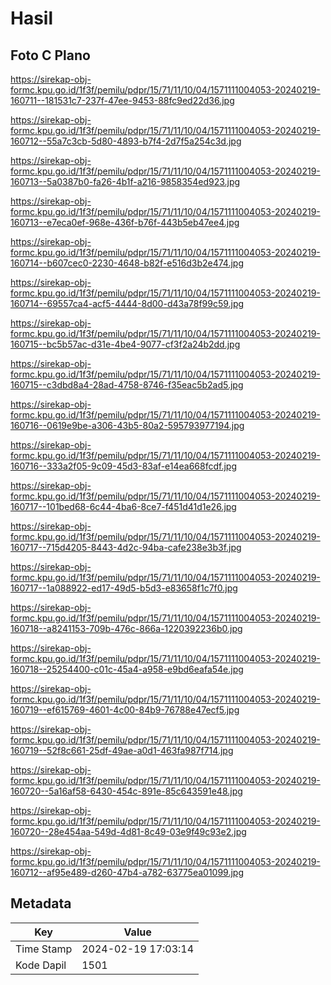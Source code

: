 # Hasil

## Foto C Plano

https://sirekap-obj-formc.kpu.go.id/1f3f/pemilu/pdpr/15/71/11/10/04/1571111004053-20240219-160711--181531c7-237f-47ee-9453-88fc9ed22d36.jpg

https://sirekap-obj-formc.kpu.go.id/1f3f/pemilu/pdpr/15/71/11/10/04/1571111004053-20240219-160712--55a7c3cb-5d80-4893-b7f4-2d7f5a254c3d.jpg

https://sirekap-obj-formc.kpu.go.id/1f3f/pemilu/pdpr/15/71/11/10/04/1571111004053-20240219-160713--5a0387b0-fa26-4b1f-a216-9858354ed923.jpg

https://sirekap-obj-formc.kpu.go.id/1f3f/pemilu/pdpr/15/71/11/10/04/1571111004053-20240219-160713--e7eca0ef-968e-436f-b76f-443b5eb47ee4.jpg

https://sirekap-obj-formc.kpu.go.id/1f3f/pemilu/pdpr/15/71/11/10/04/1571111004053-20240219-160714--b607cec0-2230-4648-b82f-e516d3b2e474.jpg

https://sirekap-obj-formc.kpu.go.id/1f3f/pemilu/pdpr/15/71/11/10/04/1571111004053-20240219-160714--69557ca4-acf5-4444-8d00-d43a78f99c59.jpg

https://sirekap-obj-formc.kpu.go.id/1f3f/pemilu/pdpr/15/71/11/10/04/1571111004053-20240219-160715--bc5b57ac-d31e-4be4-9077-cf3f2a24b2dd.jpg

https://sirekap-obj-formc.kpu.go.id/1f3f/pemilu/pdpr/15/71/11/10/04/1571111004053-20240219-160715--c3dbd8a4-28ad-4758-8746-f35eac5b2ad5.jpg

https://sirekap-obj-formc.kpu.go.id/1f3f/pemilu/pdpr/15/71/11/10/04/1571111004053-20240219-160716--0619e9be-a306-43b5-80a2-595793977194.jpg

https://sirekap-obj-formc.kpu.go.id/1f3f/pemilu/pdpr/15/71/11/10/04/1571111004053-20240219-160716--333a2f05-9c09-45d3-83af-e14ea668fcdf.jpg

https://sirekap-obj-formc.kpu.go.id/1f3f/pemilu/pdpr/15/71/11/10/04/1571111004053-20240219-160717--101bed68-6c44-4ba6-8ce7-f451d41d1e26.jpg

https://sirekap-obj-formc.kpu.go.id/1f3f/pemilu/pdpr/15/71/11/10/04/1571111004053-20240219-160717--715d4205-8443-4d2c-94ba-cafe238e3b3f.jpg

https://sirekap-obj-formc.kpu.go.id/1f3f/pemilu/pdpr/15/71/11/10/04/1571111004053-20240219-160717--1a088922-ed17-49d5-b5d3-e83658f1c7f0.jpg

https://sirekap-obj-formc.kpu.go.id/1f3f/pemilu/pdpr/15/71/11/10/04/1571111004053-20240219-160718--a8241153-709b-476c-866a-1220392236b0.jpg

https://sirekap-obj-formc.kpu.go.id/1f3f/pemilu/pdpr/15/71/11/10/04/1571111004053-20240219-160718--25254400-c01c-45a4-a958-e9bd6eafa54e.jpg

https://sirekap-obj-formc.kpu.go.id/1f3f/pemilu/pdpr/15/71/11/10/04/1571111004053-20240219-160719--ef615769-4601-4c00-84b9-76788e47ecf5.jpg

https://sirekap-obj-formc.kpu.go.id/1f3f/pemilu/pdpr/15/71/11/10/04/1571111004053-20240219-160719--52f8c661-25df-49ae-a0d1-463fa987f714.jpg

https://sirekap-obj-formc.kpu.go.id/1f3f/pemilu/pdpr/15/71/11/10/04/1571111004053-20240219-160720--5a16af58-6430-454c-891e-85c643591e48.jpg

https://sirekap-obj-formc.kpu.go.id/1f3f/pemilu/pdpr/15/71/11/10/04/1571111004053-20240219-160720--28e454aa-549d-4d81-8c49-03e9f49c93e2.jpg

https://sirekap-obj-formc.kpu.go.id/1f3f/pemilu/pdpr/15/71/11/10/04/1571111004053-20240219-160712--af95e489-d260-47b4-a782-63775ea01099.jpg


## Metadata

| Key        | Value               |
| ---------- | ------------------- |
| Time Stamp | 2024-02-19 17:03:14 |
| Kode Dapil | 1501                |



